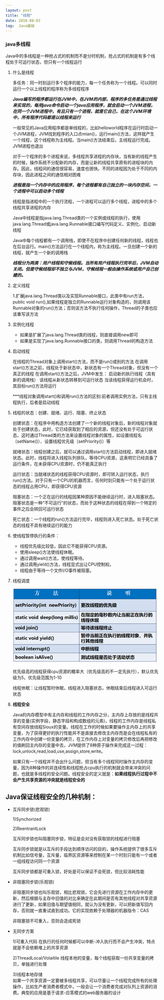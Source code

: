 ```yaml
---
layout: post                  
title: "线程"             
date: 2018-08-03               
tag:  Java基础
---
```

### java多线程

Java中的多线程是一种抢占式的机制而不是分时机制，抢占式的机制是有多个线程处于可运行状态，但只有一个线程运行

1. 什么是线程
    
    多任务：同一时刻运行多个程序的能力，每一个任务称为一个线程。可以同时运行一个以上线程的程序称为多线程程序

    ***Java编写的程序都运行在JVM中，在JVM的内部，程序的多任务是通过线程来实现的，每用java命令启动一个java应用程序，就会启动一个JVM进程，在同一个JVM进程中，有且只有一个进程，就是它自己，在这个JVM环境中，所有程序代码都是以线程来运行***

    一般常见的Java应用程序都是单线程的，比如helloworld程序在运行时启动一个JVM进程，JVM找到程序的入口点mian()，运行main()方法，这样就产生一个线程，这个线程称为主线程。当main()方法结束后，主线程运行完成。JVM进程也退出

    对于一个程序的多个进程来说，多线程共享进程的内存块，当有新的线程产生的时候，操作系统不分配新的内存，而是让新的线程共享原有的进程块的内存。因此，线程间的通信很容易，速度也很快。不同的进程因为处于不同的内存块，因此进程之间的通信相对困难

    ***进程是指一个内存中的应用程序，每个进程都有自己独立的一块内存空间，一个进程中可以启动多个线程***

    线程是指进程中的一个执行流程，一个进程可以运行多个线程，进程中的多个线程共享进程的内存

    Java中线程是指java.lang.Thread类的一个实例或线程的执行，使用java.lang.Thread或java.lang.Runnable接口编写代码定义、实例化、启动新线程

    Java中每个线程都有一个调用栈，即使不在程序中创建任何新的线程，线程也在后台运行。main()方法运行在一个线程内，称为主线程。一旦创建一个新的线程，就产生一个新的调用栈

    ***线程分为两类：用户线程和守候线程。当所有用户线程执行完毕后，JVM自动关闭。但是守候线程却不独立与JVM，守候线程一般由操作系统或用户自己创建的。***


2. 定义线程

    1.扩展java.lang.Thread类以及实现Runnable接口，此类中有run方法，public void run(),如果线程是独立的Runnable运行对象构造的，则调用该Runnable对象的run()方法；否则该方法不执行任何操作，Thread的子类也应该重写该方法

3. 实例化线程

    - 如果是扩展了java.lang.Thread类的线程，则直接调用new即可
    - 如果是实现了java.lang.Runnable接口的类，则调用Thread的构造方法

4. 启动线程

    在线程的Thread对象上调用start()方法，而不是run()或别的方法
    在调用start()方法之前，线程处于新状态中，新状态有一个Thread对象，但没有一个真正的线程
    在调用start()方法之后，JVM中发生：
    启动新的执行线程（具有新的调用栈）
    该线程从新状态转移到可运行状态
    当该线程获得运行机会时，其目标run()方法将运行
    
    ***线程对象调用start()和调用run()方法的区别:前者调用实例方法，只有主线程执行，后者是启动线程

5. 线程的状态：创建、就绪、运行、阻塞、终止状态

    创建状态：在程序中用构造方法创建了一个新的线程对象后，新的线程对象就处于创建状态，此时，它已经获取到了相应的资源，但还没有处于可运行状态，这时通过Thread类的方法来设置线程对象的属性，如设置线程名（setName()）、设置线程优先级（setPriority()）等

    就绪状态：线程创建之后，就可以通过调用start()方法启动线程，即进入就绪状态。此时，线程将进入线程队列排队，等待CPU资源，这表明它已经具备了运行条件，在未获得CPU资源时，仍不能真正执行

    运行状态：当就绪状态的线程获得CPU资源时，即可转入运行状态，执行run()方法。对于只有一个CPU的机器而言，任何时刻只能有一个处于运行状态的线程占用CPU，即获得CPU资源

    阻塞状态：一个正在运行的线程因某种原因不能继续运行时，进入阻塞状态。阻塞状态是一种“不可运行”的状态，而处于这种状态的线程在得到一个特定的事件之后会转回可运行状态

    死亡状态：一个线程的run()方法运行完毕，线程则进入死亡状态。处于死亡状态的线程不具有继续运行的能力

6. 使线程暂停执行的条件：

    - 线程优先级比较低，因此它不能获得CPU资源。
    - 使用sleep()方法使线程休眠。
    - 通过调用wait()方法，使线程等待。
    - 通过调用yield()方法，线程显式出让CPU控制权。
    - 线程由于等待一个文件I/O事件被阻塞。

7. 线程调度

    <img src="/images/Blog/xc.png" >

    优先级高的线程获得cpu资源的概率大（优先级高的不一定先执行），默认优先级为5，优先级范围为1-10

    线程休眠：让线程暂时休眠，线程进入阻塞状态，休眠结束后线程进入可运行状态

8. **线程安全**

    Java的内存模型中有主内存和线程的工作内存之分，主内存上存放的是线程共享的变量(实例字段，静态字段和构成数组的元素)，线程的工作内存是线程私有空间存放线程Sioux的变量。线程在工作的时候如果要操作主内存上的共享变量，为了获得更好的执行性能并不是直接去修改主内存而是会在线程私有的工作内存中创建一份变量的拷贝，在工作内存上对变量的拷贝修改后再把修改的值刷回主内存的变量中去，JVM提供了8种原子操作来完成这一过程：lock,unlock,read,load,use,assign,store,write。
    
    如果只有一个线程并不会出什么问题，但当有多个线程同时操作主内存的变量，因为8种操作的非连续性和线程抢占cpu执行的机制就会带来冲突的问题，也就是多线程的安全问题。线程安全的定义就是：**如果线程执行过程中不会产生共享资源的冲突就是线程安全的**

## Java保证线程安全的几种机制：
- 互斥同步锁(悲观锁) 

    1)Synchorized

    2)ReentrantLock

    互斥同步锁也叫阻塞同步锁，特征是会对没有获取锁的线程进行阻塞

    互斥同步锁就是以互斥的手段达到顺序访问的目的，操作系统提供了很多互斥机制比如信号量，互斥量，临界区资源等来控制在某一个时刻只能有一个或者一组线程访问同一个资源

    互斥同步锁都是可重入锁，好处是可以保证不会死锁，但比较消耗性能
    
- 非阻塞同步锁(乐观锁)
    
    非阻塞同步锁也叫乐观锁，相比悲观锁，它会先进行资源在工作内存中的更新，然后根据与主存中旧值的对比来确定在此期间是否有其他线程对共享资源进行了更新，如果旧值与期望值相同，就认为没有更新，可以把新值写回内存，否则就一直重试直到成功。它的实现依赖于处理器的机器指令：CAS

    非阻塞锁不可重入，否则会造成死锁
    
- 无同步方案

    1)可重入代码
    在执行的任何时候都可以中断-冲入执行而不会产生冲突，特点就是不会依赖堆上的共享资源

    2)ThreadLocal/Volaitile
    线程本地的变量，每个线程获取一份共享变量的拷贝，单独进行处理

    3)线程本地存储    
    如果一个共享资源一定要被多线程共享，可以尽量让一个线程完成所有的处理操作，比如生产者消费者模式中，一般会让一个消费者完成对队列上资源的消费。典型的应用是基于请求-应答模式的web服务器的设计


